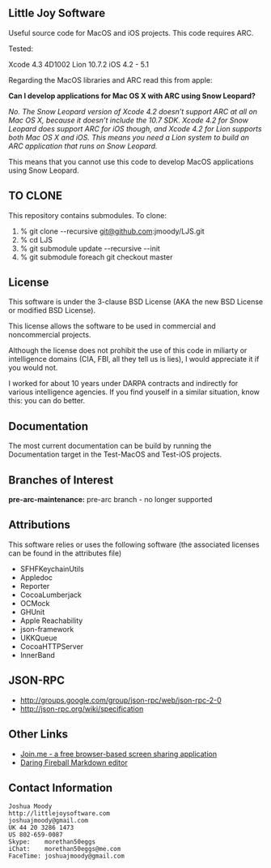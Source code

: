 Little Joy Software 
--------------------

Useful source code for MacOS and iOS projects.  This code requires
ARC.

Tested:

Xcode 4.3 4D1002
Lion 10.7.2
iOS 4.2 - 5.1

Regarding the MacOS libraries and ARC read this from apple:

**Can I develop applications for Mac OS X with ARC using Snow
  Leopard?**

*No. The Snow Leopard version of Xcode 4.2 doesn’t support ARC at all
on Mac OS X, because it doesn’t include the 10.7 SDK. Xcode 4.2 for
Snow Leopard does support ARC for iOS though, and Xcode 4.2 for Lion
supports both Mac OS X and iOS. This means you need a Lion system to
build an ARC application that runs on Snow Leopard.*

This means that you cannot use this code to develop MacOS applications
using Snow Leopard.

TO CLONE
--------------------
This repository contains submodules. 
To clone:

1. % git clone --recursive git@github.com:jmoody/LJS.git
2. % cd LJS
3. % git submodule update --recursive --init
4. % git submodule foreach git checkout master

License
--------------------

This software is under the 3-clause BSD License (AKA the new BSD
License or modified BSD License).

This license allows the software to be used in commercial and
noncommercial projects.

Although the license does not prohibit the use of this code in
miliarty or intelligence domains (CIA, FBI, all they tell us is lies),
I would appreciate it if you would not.

I worked for about 10 years under DARPA contracts and indirectly for
various intelligence agencies.  If you find youself in a similar
situation, know this: you can do better.


Documentation
--------------------

The most current documentation can be build by running the
Documentation target in the Test-MacOS and Test-iOS projects.

Branches of Interest
--------------------

**pre-arc-maintenance:**  pre-arc branch - no longer supported


Attributions
--------------------

This software relies or uses the following software (the associated
licenses can be found in the attributes file)

* SFHFKeychainUtils
* Appledoc
* Reporter
* CocoaLumberjack 
* OCMock
* GHUnit
* Apple Reachability
* json-framework
* UKKQueue
* CocoaHTTPServer
* InnerBand

JSON-RPC
--------------------

* http://groups.google.com/group/json-rpc/web/json-rpc-2-0
* http://json-rpc.org/wiki/specification 

Other Links
--------------------

* [Join.me - a free browser-based screen sharing application](http://join.me "join.me")
* [Daring Fireball Markdown editor](http://daringfireball.net/projects/markdown/dingus "daringfireball")

Contact Information
--------------------

    Joshua Moody
    http://littlejoysoftware.com
    joshuajmoody@gmail.com
    UK 44 20 3286 1473
    US 802-659-0087
    Skype:    morethan50eggs
    iChat:    morethan50eggs@me.com
    FaceTime: joshuajmoody@gmail.com
